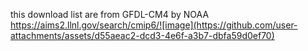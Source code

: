 this download list are from GFDL-CM4 by NOAA
https://aims2.llnl.gov/search/cmip6/![image](https://github.com/user-attachments/assets/d55aeac2-dcd3-4e6f-a3b7-dbfa59d0ef70)

